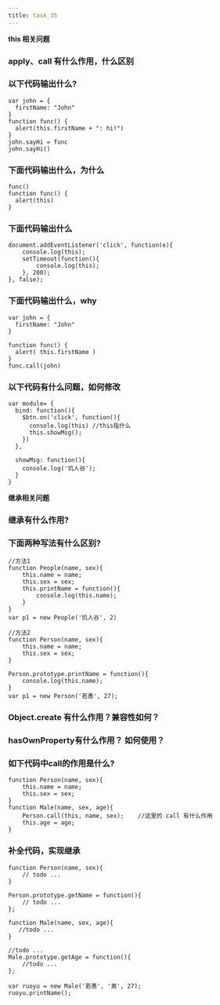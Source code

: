 ```yaml
---
title: task_35
---
```

**this 相关问题**
### apply、call 有什么作用，什么区别

### 以下代码输出什么?
```
var john = { 
  firstName: "John" 
}
function func() { 
  alert(this.firstName + ": hi!")
}
john.sayHi = func
john.sayHi()
```

### 下面代码输出什么，为什么
```
func() 
function func() { 
  alert(this)
}
```

### 下面代码输出什么
```
document.addEventListener('click', function(e){
    console.log(this);
    setTimeout(function(){
        console.log(this);
    }, 200);
}, false);
```

### 下面代码输出什么，why
```
var john = { 
  firstName: "John" 
}

function func() { 
  alert( this.firstName )
}
func.call(john)
```

###  以下代码有什么问题，如何修改
```
var module= {
  bind: function(){
    $btn.on('click', function(){
      console.log(this) //this指什么
      this.showMsg();
    })
  },
  
  showMsg: function(){
    console.log('饥人谷');
  }
}
```

**继承相关问题**

### 继承有什么作用?

### 下面两种写法有什么区别?
```
//方法1
function People(name, sex){
    this.name = name;
    this.sex = sex;
    this.printName = function(){
        console.log(this.name);
    }
}
var p1 = new People('饥人谷', 2)

//方法2
function Person(name, sex){
    this.name = name;
    this.sex = sex;
}

Person.prototype.printName = function(){
    console.log(this.name);
}
var p1 = new Person('若愚', 27);
```

### Object.create 有什么作用？兼容性如何？

### hasOwnProperty有什么作用？ 如何使用？

### 如下代码中call的作用是什么?
```
function Person(name, sex){
    this.name = name;
    this.sex = sex;
}
function Male(name, sex, age){
    Person.call(this, name, sex);    //这里的 call 有什么作用
    this.age = age;
}
```

### 补全代码，实现继承
```
function Person(name, sex){
    // todo ...
}

Person.prototype.getName = function(){
    // todo ...
};    

function Male(name, sex, age){
   //todo ...
}

//todo ...
Male.prototype.getAge = function(){
    //todo ...
};

var ruoyu = new Male('若愚', '男', 27);
ruoyu.printName();
```